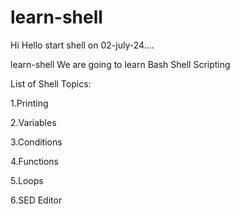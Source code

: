 # learn-shell
Hi Hello start shell on 02-july-24....

learn-shell
We are going to learn Bash Shell Scripting

List of Shell Topics:

1.Printing

2.Variables

3.Conditions

4.Functions

5.Loops

6.SED Editor